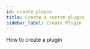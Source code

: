 ```yaml
---
id: create_plugin
title: Create a custom plugin
sidebar_label: Create Plugin
---
```


How to create a plugin
